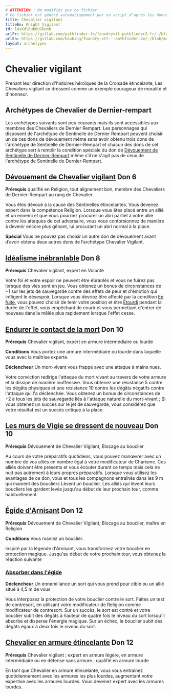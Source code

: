 ```yaml
---
# ATTENTION : Ne modifiez pas ce fichier
# Ce fichier est généré automatiquement par un script d'après les données du module Foundry VTT officiel et de sa traduction
title: Chevalier vigilant
titleEn: Knight Vigilant
id: l4sKdl0ub0UGBwsb
urlFr: https://gitlab.com/pathfinder-fr/foundryvtt-pathfinder2-fr/-/blob/master/data/archetypes/l4sKdl0ub0UGBwsb.htm
urlEn: https://gitlab.com/hooking/foundry-vtt---pathfinder-2e/-/blob/master/packs/data/archetypes.db/knight-vigilant.json
layout: archetypes
---
```

# Chevalier vigilant

Prenant leur direction d'histoires héroïques de la Croisade étincelante, Les Chevaliers vigilant se dressent comme un exemple courageux de moralité et d'honneur.

## Archétypes de Chevalier de Dernier-rempart

Les archétypes suivants sont peu courants mais ils sont accessibles aux membres des Chevaliers de Dernier Rempart. Les personnages qui disposent de l'archétype de Sentinelle de Dernier Rempart peuvent choisir un de ces dons de dévouement même sans avoir obtenu trois dons de l'archétype de Sentinelle de Dernier-Rempart et chacun des dons de cet archétype sert à remplir la condition spéciale du don de [Dévouement de Sentinelle de Dernier-Rempart](../dons/dévouement-de-sentinelle-de-dernier-rempart.html) même s'il ne s'agit pas de ceux de l'archétype de Sentinelle de Dernier-Rempart.

## [Dévouement de Chevalier vigilant](../dons/dévouement-de-chevalier-vigilant.html) Don 6

**Prérequis** qualifié en Religion, tout alignement bon, membre des Chevaliers de Dernier-Rempart au rang de Chevalier

Vous êtes dévoué à la cause des Sentinelles étincelantes. Vous devenez expert dans la compétence Religion. Lorsque vous êtes placé entre un allié et un ennemi et que vous pourriez procurer un abri partiel à votre allié contre les attaques de cet adversaire, vous vous contorsionnez de manière à devenir encore plus gênant, lui procurant un abri normal à la place.

**Spécial**  Vous ne pouvez pas choisir un autre don de dévouement avant d’avoir obtenu deux autres dons de l’archétype Chevalier Vigilant.

## [Idéalisme inébranlable](../dons/idéalisme-inébranlable.html) Don 8

**Prérequis** Chevalier vigilant, expert en Volonté

Votre foi et votre espoir ne peuvent être ébranlés et vous ne fuirez pas lorsque des vies sont en jeu. Vous obtenez un bonus de circonstances de +1 sur les jets de sauvegarde contre des effets de peur et d'émotion qui infligent le désespoir. Lorsque vous devriez être affecté par la condition [En fuite](../conditions/en-fuite.html), vous pouvez choisir de tenir votre position et être [Étourdi](../conditions/étourdi.html) pendant la durée de l'effet, vous empêchant de courir et vous permettant d'entrer de nouveau dans la mêlée plus rapidement lorsque l'effet cesse.

## [Endurer le contact de la mort](../dons/endurer-le-contact-de-la-mort.html) Don 10

**Prérequis** Chevalier vigilant, expert en armure intermédiaire ou lourde

**Conditions** Vous portez une armure intermédiaire ou lourde dans laquelle vous avec la maîtrise experte.

**Déclencheur** Un mort-vivant vous frappe avec une attaque à mains nues.

Votre conviction redirige l'attaque du mort vivant au travers de votre armure et la dissipe de manière inoffensive. Vous obtenez une résistance 5 contre les dégâts physiques et une résistance 10 contre les dégâts négatifs contre l'attaque qui l'a déclenchée. Vous obtenez un bonus de circonstances de +2 à tous les jets de sauvegarde liés à l'attaque naturelle du mort-vivant ; Si vous obtenez un succès sur le jet de sauvegarde, vous considérez que votre résultat est un succès critique à la place.

## [Les murs de Vigie se dressent de nouveau](../dons/les-murs-de-vigie-se-dressent-de-nouveau.html) Don 10

**Prérequis** Dévouement de Chevalier Vigilant, Blocage au bouclier

Au cours de votre préparatifs quotidiens, vous pouvez manœvrer avec un nombre de vos alliés en nombre égal à votre modificateur de  Charisme. Ces alliés doivent être présents et vous écouter durant ce temps mais cela ne nuit pas autrement à leurs propres préparatifs. Lorsque vous utilisez les avantages de ce don, vous et tous les compagnons entraînés dans les 9 m qui manient des boucliers <a class="entity-link" data-pack="pf2e.actionspf2e" data-id="xjGwis0uaC2305pm" draggable="true">Lèvent un bouclier</a>. Les alliés qui lèvent leurs boucliers les gardent levés jusqu'au début de leur prochain tour, comme habituellement.

## [Égide d'Arnisant](../dons/égide-d-arnisant.html) Don 12

**Prérequis** Dévouement de Chevalier Vigilant, Blocage au bouclier, maître en Religion

**Conditions** Vous maniez un bouclier.

Inspiré par la légende d'Arnisant, vous transformez votre bouclier en protection magique. Jusqu'au début de votre prochain tour, vous obtenez la réaction suivante

### [Absorber dans l'égide](../actions/absorber-dans-l-égide.html)

**Déclencheur** Un ennemi lance un sort qui vous prend pour cible ou un allié situé à 4,5 m de vous

Vous interposez la protection de votre bouclier contre le sort. Faites un test de contresort, en utilisant votre modificateur de Religion comme modificateur de contresort. Sur un succès, le sort est contré et votre bouclier subit des dégâts à hauteur de quatre fois le niveau du sort lorsqu'il absorbe et disperse l'énergie magique. Sur un échec, le bouclier subit des dégâts égaux à deux fois le niveau du sort.

## [Chevalier en armure étincelante](../dons/chevalier-en-armure-étincelante.html) Don 12

**Prérequis** Chevalier vigilant ; expert en armure légère, en armure intermédiaire ou en défense sans armure ; qualifié en armure lourde

En tant que Chevalier en armure étincelante, vous vous entraînez quotidiennement avec les armures les plus lourdes, augmentant votre expertise avec les armures lourdes. Vous devenez expert avec les armures lourdes.
